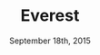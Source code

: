 ---
layout: post
title: "Everest"
date: September 18th, 2015
score: 4
category: 
- movie
- Adventure
- Drama
actors: 
- Jason Clarke
- Jake Gyllenhaal
- Josh Brolin
actorsImages: 
- http://image.tmdb.org/t/p/w300/uQkdtodK1wklnI4T6w2AdcTgGqB.jpg
- http://image.tmdb.org/t/p/w300/wRgIPBzVzIIhWcdJAduPOKJJHsL.jpg
- http://image.tmdb.org/t/p/w300/x8KKnvHyPvH16M6waAnY1OeCtA8.jpg
overview: Inspired by the incredible events surrounding a treacherous attempt to reach the summit of the world's highest mountain, "Everest" documents the awe-inspiring journey of two different expeditions challenged beyond their limits by one of the fiercest snowstorms ever encountered by mankind. Their mettle tested by the harshest of elements found on the planet, the climbers will face nearly impossible obstacles as a lifelong obsession becomes a breathtaking struggle for survival.
poster: http://image.tmdb.org/t/p/w500/t3ELL46AnqjS9djz1vEVh4MpKv0.jpg/
backdrop: http://image.tmdb.org/t/p/original/uoEGDW5hgEjV14XVIaB0ImqSHgx.jpg
---
